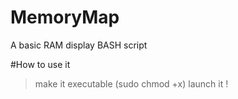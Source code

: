 # MemoryMap
A basic RAM display BASH script 

#How to use it 

> make it executable (sudo chmod +x)
> launch it !
